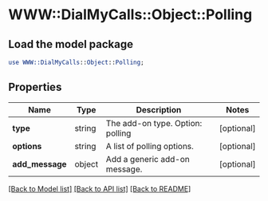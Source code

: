 # WWW::DialMyCalls::Object::Polling

## Load the model package
```perl
use WWW::DialMyCalls::Object::Polling;
```

## Properties
Name | Type | Description | Notes
------------ | ------------- | ------------- | -------------
**type** | string | The add-on type. Option: polling | [optional] 
**options** | string | A list of polling options. | [optional] 
**add_message** | object | Add a generic add-on message. | [optional] 

[[Back to Model list]](../README.md#documentation-for-models) [[Back to API list]](../README.md#documentation-for-api-endpoints) [[Back to README]](../README.md)


